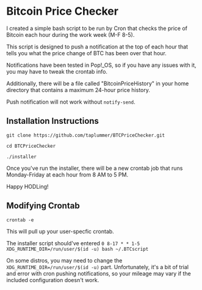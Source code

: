 # Bitcoin Price Checker

I created a simple bash script to be run by Cron that checks the price of Bitcoin each hour during the work week (M-F 8-5). 

This script is designed to push a notification at the top of each hour that tells you what the price change of BTC has been over that hour.

Notifications have been tested in Pop!\_OS, so if you have any issues with it, you may have to tweak the crontab info. 

Additionally, there will be a file called "BitcoinPriceHistory" in your home directory that contains a maximum 24-hour price history. 

Push notification will not work without ```notify-send```.

## Installation Instructions

```git clone https://github.com/taplummer/BTCPriceChecker.git```

```cd BTCPriceChecker```

```./installer```

Once you've run the installer, there will be a new crontab job that runs Monday-Friday at each hour from 8 AM to 5 PM.

Happy HODLing!

## Modifying Crontab

```crontab -e```

This will pull up your user-specfic crontab. 

The installer script should've entered ```0 8-17 * * 1-5 XDG_RUNTIME_DIR=/run/user/$(id -u) bash ~/.BTCscript```

On some distros, you may need to change the ```XDG_RUNTIME_DIR=/run/user/$(id -u)``` part. Unfortunately, it's a bit of trial and error with cron pushing notifications, so your mileage may vary if the included configuration doesn't work.
